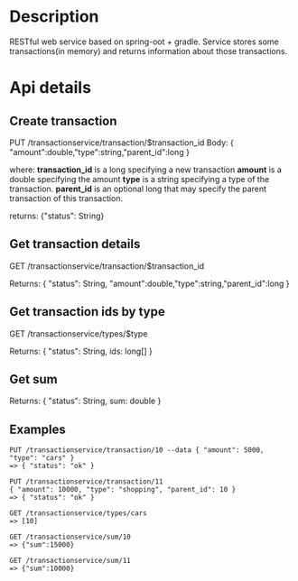 Description
=========
RESTful web service based on spring-oot + gradle. 
Service stores some transactions(in memory) and returns information about those transactions.

Api details
========

Create transaction
-----------

PUT /transactionservice/transaction/$transaction_id
Body:
{ "amount":double,"type":string,"parent_id":long }

where:
  __transaction_id__ is a long specifying a new transaction
  __amount__ is a double specifying the amount
  __type__ is a string specifying a type of the transaction.
  __parent_id__ is an optional long that may specify the parent transaction of this transaction.

returns:
{"status": String}

Get transaction details
----------
GET /transactionservice/transaction/$transaction_id

Returns:
{ "status": String, "amount":double,"type":string,"parent_id":long }

Get transaction ids by type
-----------

GET /transactionservice/types/$type

Returns:
{ "status": String, ids: long[] }

Get sum
-----------

Returns:
{ "status": String, sum: double }

Examples
------------
```
PUT /transactionservice/transaction/10 --data { "amount": 5000, "type": "cars" }
=> { "status": "ok" }

PUT /transactionservice/transaction/11
{ "amount": 10000, "type": "shopping", "parent_id": 10 }
=> { "status": "ok" }

GET /transactionservice/types/cars 
=> [10]

GET /transactionservice/sum/10 
=> {"sum":15000}

GET /transactionservice/sum/11
=> {"sum":10000}
```
